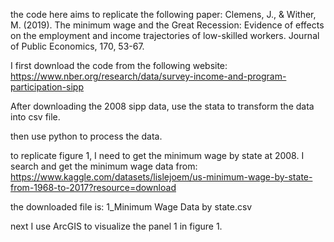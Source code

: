 the code here aims to replicate the following paper: Clemens, J., & Wither, M. (2019). The minimum wage and the Great Recession: Evidence of effects on the employment and income trajectories of low-skilled workers. Journal of Public Economics, 170, 53-67.

I first download the code from the following website: https://www.nber.org/research/data/survey-income-and-program-participation-sipp

After downloading the 2008 sipp data, use the stata to transform the data into csv file. 

then use python to process the data.

to replicate figure 1, I need to get the minimum wage by state at 2008. I search and get the minimum wage data from: https://www.kaggle.com/datasets/lislejoem/us-minimum-wage-by-state-from-1968-to-2017?resource=download

the downloaded file is: 1_Minimum Wage Data by state.csv

next I use ArcGIS to visualize the panel 1 in figure 1.


